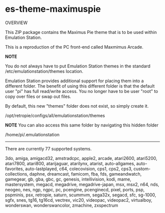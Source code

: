 # es-theme-maximuspie

OVERVIEW

This ZIP package contains the Maximus Pie theme that is to be used within Emulation Station.

This is a reproduction of the PC front-end called Maxmimus Arcade.

**NOTE**

You do not always have to put Emulation Station themes in the standard /etc/emulationstation/themes location.

Emulation Station provides additional support for placing them into a different folder.  The benefit of using this
different folder is that the default user "pi" has full read/write access.  You no longer have to be user "root" to
copy over files or swap out files.  

By default, this new "themes" folder does not exist, so simply create it.

/opt/retropie/configs/all/emulationstation/themes

**NOTE**
You can also access this same folder by navigating this hidden folder
   
/home/pi/.emulationstation

--------------------------------------------------

There are currently 77 supported systems.

3do, amiga, amigacd32, amstradcpc, apple2, arcade, atari2600, atari5200, atari7800, atari800, atarijaguar, atarilynx, atarist, auto-allgames, auto-favorites, auto-lastplayed, c64, colecovision, cps1, cps2, cps3, custom-collections, daphne, dreamcast, famicom, fba, fds, gameandwatch, gamegear, gb, gba, gbc, gc, genesis, intellivision, kodi, mame, mastersystem, megacd, megadrive, megadrive-japan, msx, msx2, n64, nds, neogeo, nes, ngp, ngpc, pc, pcengine, pcenginecd, pixel, ports, psp, pspminis, psx, retropie, saturn, scummvm, sega32x, segacd, sfc, sg-1000, sgfx, snes, tg16, tg16cd, vectrex, vic20, videopac, videopac2, virtualboy, wonderswan, wonderswancolor, zmachine, zxspectrum


